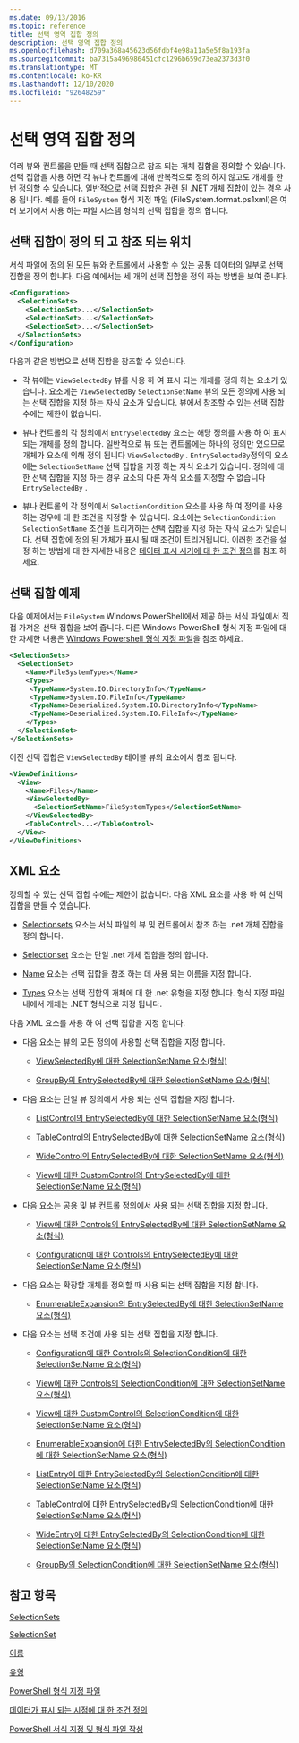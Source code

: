 ```yaml
---
ms.date: 09/13/2016
ms.topic: reference
title: 선택 영역 집합 정의
description: 선택 영역 집합 정의
ms.openlocfilehash: d709a368a45623d56fdbf4e98a11a5e5f8a193fa
ms.sourcegitcommit: ba7315a496986451cfc1296b659d73ea2373d3f0
ms.translationtype: MT
ms.contentlocale: ko-KR
ms.lasthandoff: 12/10/2020
ms.locfileid: "92648259"
---
```

# <a name="defining-selection-sets"></a>선택 영역 집합 정의

여러 뷰와 컨트롤을 만들 때 선택 집합으로 참조 되는 개체 집합을 정의할 수 있습니다. 선택 집합을 사용 하면 각 뷰나 컨트롤에 대해 반복적으로 정의 하지 않고도 개체를 한 번 정의할 수 있습니다. 일반적으로 선택 집합은 관련 된 .NET 개체 집합이 있는 경우 사용 됩니다. 예를 들어 `FileSystem` 형식 지정 파일 (FileSystem.format.ps1xml)은 여러 보기에서 사용 하는 파일 시스템 형식의 선택 집합을 정의 합니다.

## <a name="where-selection-sets-are-defined-and-referenced"></a>선택 집합이 정의 되 고 참조 되는 위치

서식 파일에 정의 된 모든 뷰와 컨트롤에서 사용할 수 있는 공통 데이터의 일부로 선택 집합을 정의 합니다. 다음 예에서는 세 개의 선택 집합을 정의 하는 방법을 보여 줍니다.

```xml
<Configuration>
  <SelectionSets>
    <SelectionSet>...</SelectionSet>
    <SelectionSet>...</SelectionSet>
    <SelectionSet>...</SelectionSet>
  </SelectionSets>
</Configuration>
```

다음과 같은 방법으로 선택 집합을 참조할 수 있습니다.

- 각 뷰에는 `ViewSelectedBy` 뷰를 사용 하 여 표시 되는 개체를 정의 하는 요소가 있습니다. 요소에는 `ViewSelectedBy` `SelectionSetName` 뷰의 모든 정의에 사용 되는 선택 집합을 지정 하는 자식 요소가 있습니다. 뷰에서 참조할 수 있는 선택 집합 수에는 제한이 없습니다.

- 뷰나 컨트롤의 각 정의에서 `EntrySelectedBy` 요소는 해당 정의를 사용 하 여 표시 되는 개체를 정의 합니다. 일반적으로 뷰 또는 컨트롤에는 하나의 정의만 있으므로 개체가 요소에 의해 정의 됩니다 `ViewSelectedBy` . `EntrySelectedBy`정의의 요소에는 `SelectionSetName` 선택 집합을 지정 하는 자식 요소가 있습니다. 정의에 대 한 선택 집합을 지정 하는 경우 요소의 다른 자식 요소를 지정할 수 없습니다 `EntrySelectedBy` .

- 뷰나 컨트롤의 각 정의에서 `SelectionCondition` 요소를 사용 하 여 정의를 사용 하는 경우에 대 한 조건을 지정할 수 있습니다. 요소에는 `SelectionCondition` `SelectionSetName` 조건을 트리거하는 선택 집합을 지정 하는 자식 요소가 있습니다. 선택 집합에 정의 된 개체가 표시 될 때 조건이 트리거됩니다. 이러한 조건을 설정 하는 방법에 대 한 자세한 내용은 [데이터 표시 시기에 대 한 조건 정의](./defining-conditions-for-displaying-data.md)를 참조 하세요.

## <a name="selection-set-example"></a>선택 집합 예제

다음 예제에서는 `FileSystem` Windows PowerShell에서 제공 하는 서식 파일에서 직접 가져온 선택 집합을 보여 줍니다. 다른 Windows PowerShell 형식 지정 파일에 대 한 자세한 내용은 [Windows Powershell 형식 지정 파일](./powershell-formatting-files.md)을 참조 하세요.

```xml
<SelectionSets>
  <SelectionSet>
    <Name>FileSystemTypes</Name>
    <Types>
     <TypeName>System.IO.DirectoryInfo</TypeName>
     <TypeName>System.IO.FileInfo</TypeName>
     <TypeName>Deserialized.System.IO.DirectoryInfo</TypeName>
     <TypeName>Deserialized.System.IO.FileInfo</TypeName>
    </Types>
  </SelectionSet>
</SelectionSets>
```

이전 선택 집합은 `ViewSelectedBy` 테이블 뷰의 요소에서 참조 됩니다.

```xml
<ViewDefinitions>
  <View>
    <Name>Files</Name>
    <ViewSelectedBy>
      <SelectionSetName>FileSystemTypes</SelectionSetName>
    </ViewSelectedBy>
    <TableControl>...</TableControl>
  </View>
</ViewDefinitions>

```

## <a name="xml-elements"></a>XML 요소

 정의할 수 있는 선택 집합 수에는 제한이 없습니다. 다음 XML 요소를 사용 하 여 선택 집합을 만들 수 있습니다.

- [Selectionsets](./selectionsets-element-format.md) 요소는 서식 파일의 뷰 및 컨트롤에서 참조 하는 .net 개체 집합을 정의 합니다.

- [Selectionset](./selectionset-element-format.md) 요소는 단일 .net 개체 집합을 정의 합니다.

- [Name](./name-element-for-selectionset-format.md) 요소는 선택 집합을 참조 하는 데 사용 되는 이름을 지정 합니다.

- [Types](./types-element-for-selectionset-format.md) 요소는 선택 집합의 개체에 대 한 .net 유형을 지정 합니다. 형식 지정 파일 내에서 개체는 .NET 형식으로 지정 됩니다.

 다음 XML 요소를 사용 하 여 선택 집합을 지정 합니다.

- 다음 요소는 뷰의 모든 정의에 사용할 선택 집합을 지정 합니다.

  - [ViewSelectedBy에 대한 SelectionSetName 요소(형식)](./selectionsetname-element-for-viewselectedby-format.md)

  - [GroupBy의 EntrySelectedBy에 대한 SelectionSetName 요소(형식)](./selectionsetname-element-for-entryselectedby-for-groupby-format.md)

- 다음 요소는 단일 뷰 정의에서 사용 되는 선택 집합을 지정 합니다.

  - [ListControl의 EntrySelectedBy에 대한 SelectionSetName 요소(형식)](./selectionsetname-element-for-entryselectedby-for-listcontrol-format.md)

  - [TableControl의 EntrySelectedBy에 대한 SelectionSetName 요소(형식)](./selectionsetname-element-for-entryselectedby-for-tablecontrol-format.md)

  - [WideControl의 EntrySelectedBy에 대한 SelectionSetName 요소(형식)](./selectionsetname-element-for-entryselectedby-for-widecontrol-format.md)

  - [View에 대한 CustomControl의 EntrySelectedBy에 대한 SelectionSetName 요소(형식)](./selectionsetname-element-for-entryselectedby-for-customcontrol-for-view-format.md)

- 다음 요소는 공용 및 뷰 컨트롤 정의에서 사용 되는 선택 집합을 지정 합니다.

  - [View에 대한 Controls의 EntrySelectedBy에 대한 SelectionSetName 요소(형식)](./selectionsetname-element-for-entryselectedby-for-controls-for-view-format.md)

  - [Configuration에 대한 Controls의 EntrySelectedBy에 대한 SelectionSetName 요소(형식)](./selectionsetname-element-for-entryselectedby-for-controls-for-configuration-format.md)

- 다음 요소는 확장할 개체를 정의할 때 사용 되는 선택 집합을 지정 합니다.

  - [EnumerableExpansion의 EntrySelectedBy에 대한 SelectionSetName 요소(형식)](./selectionsetname-element-for-entryselectedby-for-enumerableexpansion-format.md)

- 다음 요소는 선택 조건에 사용 되는 선택 집합을 지정 합니다.

  - [Configuration에 대한 Controls의 SelectionCondition에 대한 SelectionSetName 요소(형식)](./selectionsetname-element-for-selectioncondition-for-controls-for-configuration-format.md)

  - [View에 대한 Controls의 SelectionCondition에 대한 SelectionSetName 요소(형식)](./selectionsetname-element-for-selectioncondition-for-controls-for-view-format.md)

  - [View에 대한 CustomControl의 SelectionCondition에 대한 SelectionSetName 요소(형식)](./selectionsetname-element-for-selectioncondition-for-customcontrol-for-view-format.md)

  - [EnumerableExpansion에 대한 EntrySelectedBy의 SelectionCondition에 대한 SelectionSetName 요소(형식)](./selectionsetname-element-for-selectioncondition-for-entryselectedby-for-enumerableexpansion-format.md)

  - [ListEntry에 대한 EntrySelectedBy의 SelectionCondition에 대한 SelectionSetName 요소(형식)](./selectionsetname-element-for-selectioncondition-for-entryselectedby-for-listentry-format.md)

  - [TableControl에 대한 EntrySelectedBy의 SelectionCondition에 대한 SelectionSetName 요소(형식)](./selectionsetname-element-for-selectioncondition-for-entryselectedby-for-tablecontrol-format.md)

  - [WideEntry에 대한 EntrySelectedBy의 SelectionCondition에 대한 SelectionSetName 요소(형식)](./selectionsetname-element-for-selectioncondition-for-entryselectedby-for-wideentry-format.md)

  - [GroupBy의 SelectionCondition에 대한 SelectionSetName 요소(형식)](./selectionsetname-element-for-selectioncondition-for-groupby-format.md)

## <a name="see-also"></a>참고 항목

[SelectionSets](./selectionsets-element-format.md)

[SelectionSet](./selectionset-element-format.md)

[이름](./name-element-for-selectionset-format.md)

[유형](./types-element-for-selectionset-format.md)

[PowerShell 형식 지정 파일](./powershell-formatting-files.md)

[데이터가 표시 되는 시점에 대 한 조건 정의](./defining-conditions-for-displaying-data.md)

[PowerShell 서식 지정 및 형식 파일 작성](./writing-a-powershell-formatting-file.md)
